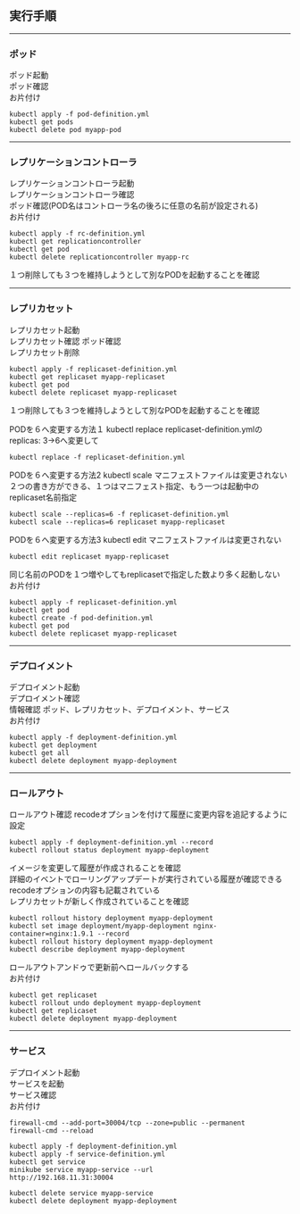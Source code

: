 ## 実行手順

---
### ポッド
ポッド起動  
ポッド確認  
お片付け  
```
kubectl apply -f pod-definition.yml
kubectl get pods
kubectl delete pod myapp-pod
```
---
### レプリケーションコントローラ
レプリケーションコントローラ起動  
レプリケーションコントローラ確認  
ポッド確認(POD名はコントローラ名の後ろに任意の名前が設定される)  
お片付け  
```
kubectl apply -f rc-definition.yml
kubectl get replicationcontroller
kubectl get pod
kubectl delete replicationcontroller myapp-rc
```
１つ削除しても３つを維持しようとして別なPODを起動することを確認

---
### レプリカセット
レプリカセット起動  
レプリカセット確認
ポッド確認  
レプリカセット削除  
```
kubectl apply -f replicaset-definition.yml
kubectl get replicaset myapp-replicaset
kubectl get pod
kubectl delete replicaset myapp-replicaset
```
１つ削除しても３つを維持しようとして別なPODを起動することを確認

PODを６へ変更する方法１ kubectl replace
replicaset-definition.ymlの  replicas: 3→6へ変更して
```
kubectl replace -f replicaset-definition.yml
```

PODを６へ変更する方法2 kubectl scale マニフェストファイルは変更されない  
２つの書き方ができる、１つはマニフェスト指定、もう一つは起動中のreplicaset名前指定  
```
kubectl scale --replicas=6 -f replicaset-definition.yml
kubectl scale --replicas=6 replicaset myapp-replicaset
```
PODを６へ変更する方法3 kubectl edit マニフェストファイルは変更されない  
```
kubectl edit replicaset myapp-replicaset
```

同じ名前のPODを１つ増やしてもreplicasetで指定した数より多く起動しない  
お片付け
```
kubectl apply -f replicaset-definition.yml
kubectl get pod
kubectl create -f pod-definition.yml
kubectl get pod
kubectl delete replicaset myapp-replicaset
```
---
### デプロイメント
デプロイメント起動  
デプロイメント確認  
情報確認 ポッド、レプリカセット、デプロイメント、サービス  
お片付け  
```
kubectl apply -f deployment-definition.yml
kubectl get deployment
kubectl get all
kubectl delete deployment myapp-deployment

```
---
### ロールアウト

ロールアウト確認  recodeオプションを付けて履歴に変更内容を追記するように設定  
```
kubectl apply -f deployment-definition.yml --record
kubectl rollout status deployment myapp-deployment
```
イメージを変更して履歴が作成されることを確認  
詳細のイベントでローリングアップデートが実行されている履歴が確認できるrecodeオプションの内容も記載されている  
レプリカセットが新しく作成されていることを確認  
```
kubectl rollout history deployment myapp-deployment
kubectl set image deployment/myapp-deployment nginx-container=nginx:1.9.1 --record
kubectl rollout history deployment myapp-deployment
kubectl describe deployment myapp-deployment
```
ロールアウトアンドゥで更新前へロールバックする  
お片付け  
```
kubectl get replicaset
kubectl rollout undo deployment myapp-deployment
kubectl get replicaset
kubectl delete deployment myapp-deployment
```
---
### サービス  
デプロイメント起動  
サービスを起動    
サービス確認   
お片付け
```
firewall-cmd --add-port=30004/tcp --zone=public --permanent
firewall-cmd --reload

kubectl apply -f deployment-definition.yml
kubectl apply -f service-definition.yml
kubectl get service
minikube service myapp-service --url
http://192.168.11.31:30004

kubectl delete service myapp-service
kubectl delete deployment myapp-deployment
```






